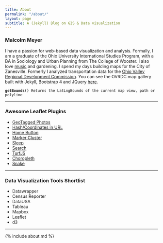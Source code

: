 ```yaml
---
title: About
permalink: "/about/"
layout: page
subtitle: A (Jekyll) Blog on GIS & Data visualization
---
```

### Malcolm Meyer

I have a passion for web-based data visualization and analysis. Formally, I am a graduate of the Ohio University International Studies Program, with a BA in Sociology and Urban Planning from The College of Wooster. I also love [music](http://malcolmmeyer.tumblr.com) and gardening. I spend my days building maps for the City of Zanesville. Formerly I analyzed transportation data for the [Ohio Valley Regional Development Commission](http://www.ovrdc.org). You can see the OVRDC map gallery built with Jekyll, Bootstrap 4 and JQuery [here](http://www.ovrdc.org/gis/maps).

<pre><code><strong>getBounds()</strong> Returns the LatLngBounds of the current map view, path or polyline</code></pre>

***

### Awesome Leaflet Plugins

 - [GeoTagged Photos](https://github.com/turban/Leaflet.Photo)
 - [Hash/Coordinates in URL](https://github.com/mlevans/leaflet-hash)
 - [Home Button](https://github.com/nguyenning/Leaflet.defaultextent)
 - [Marker Cluster](https://github.com/Leaflet/Leaflet.markercluster)
 - [Sleep](https://github.com/CliffCloud/Leaflet.Sleep)
 - [Search](https://github.com/stefanocudini/leaflet-search)
 - [TurfJS](http://turfjs.org/)
 - [Choropleth](https://github.com/timwis/leaflet-choropleth)
 - [Snake](https://github.com/IvanSanchez/Leaflet.Polyline.SnakeAnim)


***

### Data Visualization Tools Shortlist

 - Datawrapper
 - Census Reporter
 - DataUSA
 - Tableau
 - Mapbox
 - Leaflet
 - d3
 
***
{% include about.md %}
